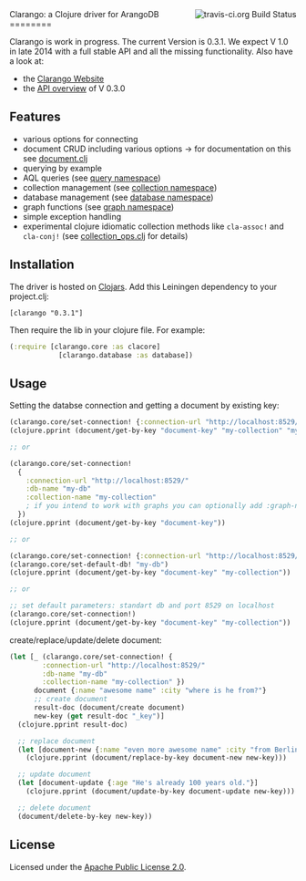 <img src="https://travis-ci.org/edlich/clarango.png?branch=master" alt="travis-ci.org Build Status" title="Build Status" align="right" />
Clarango: a Clojure driver for ArangoDB
========

Clarango is work in progress. The current Version is 0.3.1. We expect V 1.0 in late 2014 with a full stable API and all the missing functionality. Also have a look at:
* the [Clarango Website](http://edlich.github.io/clarango/)
* the [API overview](http://edlich.github.io/clarango/codox/index.html) of V 0.3.0

## Features

* various options for connecting
* document CRUD including various options
  -> for documentation on this see [document.clj](https://github.com/edlich/clarango/blob/master/src/clarango/document.clj)
* querying by example
* AQL queries (see [query namespace](https://github.com/edlich/clarango/blob/master/src/clarango/query.clj))
* collection management (see [collection namespace](https://github.com/edlich/clarango/blob/master/src/clarango/collection.clj))
* database management (see [database namespace](https://github.com/edlich/clarango/blob/master/src/clarango/database.clj))
* graph functions (see [graph namespace](https://github.com/edlich/clarango/blob/master/src/clarango/graph.clj))
* simple exception handling
* experimental clojure idiomatic collection methods like `cla-assoc!` and `cla-conj!` (see [collection_ops.clj](https://github.com/edlich/clarango/blob/master/src/clarango/collection_ops.clj) for details)

## Installation

The driver is hosted on [Clojars](https://clojars.org/clarango). Add this Leiningen dependency to your project.clj:
```
[clarango "0.3.1"]
```
Then require the lib in your clojure file. For example:
``` Clojure
(:require [clarango.core :as clacore]
			[clarango.database :as database])
```

## Usage

Setting the databse connection and getting a document by existing key:

```clojure
(clarango.core/set-connection! {:connection-url "http://localhost:8529/"})
(clojure.pprint (document/get-by-key "document-key" "my-collection" "my-db"))

;; or

(clarango.core/set-connection! 
  {
    :connection-url "http://localhost:8529/"
    :db-name "my-db"
    :collection-name "my-collection"
    ; if you intend to work with graphs you can optionally add :graph-name "my-graph"
  })
(clojure.pprint (document/get-by-key "document-key"))

;; or

(clarango.core/set-connection! {:connection-url "http://localhost:8529/"})
(clarango.core/set-default-db! "my-db")
(clojure.pprint (document/get-by-key "document-key" "my-collection"))

;; or

;; set default parameters: standart db and port 8529 on localhost
(clarango.core/set-connection!)
(clojure.pprint (document/get-by-key "document-key" "my-collection"))
```

create/replace/update/delete document:

```clojure
(let [_ (clarango.core/set-connection! {
        :connection-url "http://localhost:8529/"
        :db-name "my-db"
        :collection-name "my-collection" })
      document {:name "awesome name" :city "where is he from?"}
      ;; create document
      result-doc (document/create document)
      new-key (get result-doc "_key")]
  (clojure.pprint result-doc)

  ;; replace document
  (let [document-new {:name "even more awesome name" :city "from Berlin of course"}]
    (clojure.pprint (document/replace-by-key document-new new-key)))

  ;; update document
  (let [document-update {:age "He's already 100 years old."}]
    (clojure.pprint (document/update-by-key document-update new-key)))

  ;; delete document
  (document/delete-by-key new-key))
```

## License

Licensed under the [Apache Public License 2.0](http://www.apache.org/licenses/LICENSE-2.0.html).
